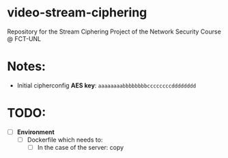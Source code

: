 # video-stream-ciphering
Repository for the Stream Ciphering Project of the Network Security Course @ FCT-UNL

# Notes:
 - Initial cipherconfig **AES key**: `aaaaaaaabbbbbbbbccccccccdddddddd`

# TODO:
 - [ ] **Environment**
   - [ ] Dockerfile which needs to:
     - [ ] In the case of the server: copy  